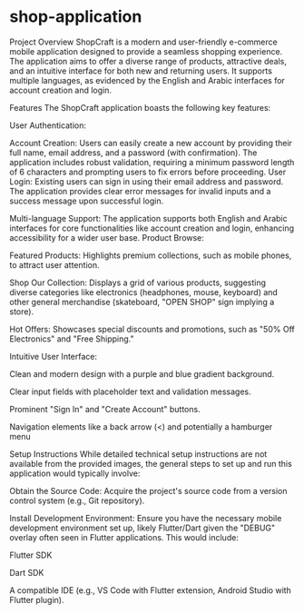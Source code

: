 # shop-application

Project Overview
ShopCraft is a modern and user-friendly e-commerce mobile application designed to provide a seamless shopping experience. The application aims to offer a diverse range of products, attractive deals, and an intuitive interface for both new and returning users. It supports multiple languages, as evidenced by the English and Arabic interfaces for account creation and login.

Features
The ShopCraft application boasts the following key features:

User Authentication:

Account Creation: Users can easily create a new account by providing their full name, email address, and a password (with confirmation). The application includes robust validation, requiring a minimum password length of 6 characters and prompting users to fix errors before proceeding. 
User Login: Existing users can sign in using their email address and password. The application provides clear error messages for invalid inputs and a success message upon successful login.

Multi-language Support: The application supports both English and Arabic interfaces for core functionalities like account creation and login, enhancing accessibility for a wider user base. 
Product Browse:

Featured Products: Highlights premium collections, such as mobile phones, to attract user attention.

Shop Our Collection: Displays a grid of various products, suggesting diverse categories like electronics (headphones, mouse, keyboard) and other general merchandise (skateboard, "OPEN SHOP" sign implying a store). 

Hot Offers: Showcases special discounts and promotions, such as "50% Off Electronics" and "Free Shipping."

Intuitive User Interface:

Clean and modern design with a purple and blue gradient background.

Clear input fields with placeholder text and validation messages.

Prominent "Sign In" and "Create Account" buttons.

Navigation elements like a back arrow (<) and potentially a hamburger menu 

Setup Instructions
While detailed technical setup instructions are not available from the provided images, the general steps to set up and run this application would typically involve:

Obtain the Source Code: Acquire the project's source code from a version control system (e.g., Git repository).

Install Development Environment: Ensure you have the necessary mobile development environment set up, likely Flutter/Dart given the "DEBUG" overlay often seen in Flutter applications. This would include:

Flutter SDK

Dart SDK

A compatible IDE (e.g., VS Code with Flutter extension, Android Studio with Flutter plugin).


